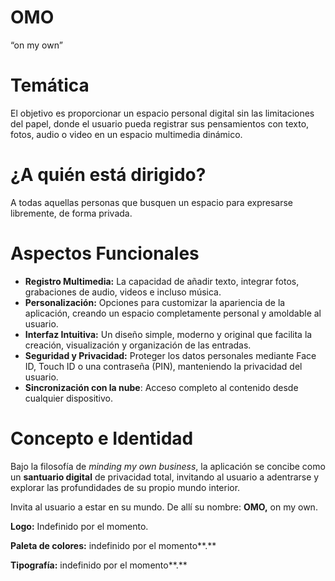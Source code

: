 # OMO

“on my own”

# Temática

El objetivo es proporcionar un espacio personal digital sin las limitaciones del papel, donde el usuario pueda registrar sus pensamientos con texto, fotos, audio o video en un espacio multimedia dinámico.

# ¿A quién está dirigido?

A todas aquellas personas que busquen un espacio para expresarse libremente, de forma privada. 

# Aspectos Funcionales

- **Registro Multimedia:** La capacidad de añadir texto, integrar fotos, grabaciones de audio, videos e incluso música.
- **Personalización:** Opciones para customizar la apariencia de la aplicación, creando un espacio completamente personal y amoldable al usuario. 
- **Interfaz Intuitiva:** Un diseño simple, moderno y original que facilita la creación, visualización y organización de las entradas.
- **Seguridad y Privacidad:** Proteger los datos personales mediante Face ID, Touch ID o una contraseña (PIN), manteniendo la privacidad del usuario.
- **Sincronización con la nube**: Acceso completo al contenido desde cualquier dispositivo.

# Concepto e Identidad

Bajo la filosofía de *minding my own business*, la aplicación se concibe como un **santuario digital** de privacidad total, invitando al usuario a adentrarse y explorar las profundidades de su propio mundo interior. 

Invita al usuario a estar en su mundo. De allí su nombre: **OMO,** on my own.

**Logo:** Indefinido por el momento.

**Paleta de colores:** indefinido por el momento**.**

**Tipografía:** indefinido por el momento**.**
